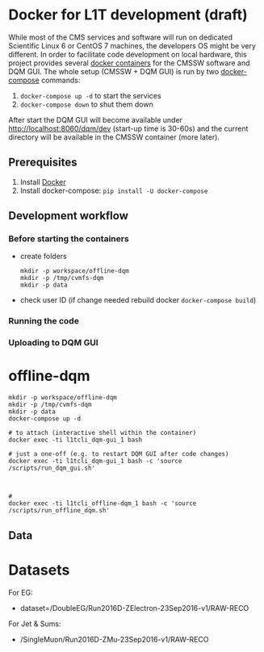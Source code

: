 # Docker for L1T development (draft)
While most of the CMS services and software will run on dedicated Scientific
Linux 6 or CentOS 7 machines, the developers OS might be very different.
In order to facilitate code development on local hardware, this project provides
several [docker containers](https://www.docker.com/) for the CMSSW software and
DQM GUI. The whole setup (CMSSW + DQM GUI) is run by two [docker-compose](https://docs.docker.com/compose/)
commands:
 1. `docker-compose up -d` to start the services
 2. `docker-compose down` to shut them down

After start the DQM GUI will become available under [http://localhost:8060/dqm/dev](http://localhost:8060/dqm/dev)
(start-up time is 30-60s) and the current directory will be available in the CMSSW container (more later).


## Prerequisites
 1. Install [Docker](https://www.docker.com)
 2. Install docker-compose: `pip install -U docker-compose`

## Development workflow

### Before starting the containers
 - create folders
    ```shell
    mkdir -p workspace/offline-dqm
    mkdir -p /tmp/cvmfs-dqm
    mkdir -p data
    ```
 - check user ID (if change needed rebuild docker `docker-compose build`)


### Running the code

### Uploading to DQM GUI

# offline-dqm
```shell
mkdir -p workspace/offline-dqm
mkdir -p /tmp/cvmfs-dqm
mkdir -p data
docker-compose up -d

# to attach (interactive shell within the container)
docker exec -ti l1tcli_dqm-gui_1 bash

# just a one-off (e.g. to restart DQM GUI after code changes)
docker exec -ti l1tcli_dqm-gui_1 bash -c 'source /scripts/run_dqm_gui.sh'



#
docker exec -ti l1tcli_offline-dqm_1 bash -c 'source /scripts/run_offline_dqm.sh'
```


## Data
# Datasets
For EG:
 - dataset=/DoubleEG/Run2016D-ZElectron-23Sep2016-v1/RAW-RECO

For Jet & Sums:
 - /SingleMuon/Run2016D-ZMu-23Sep2016-v1/RAW-RECO
